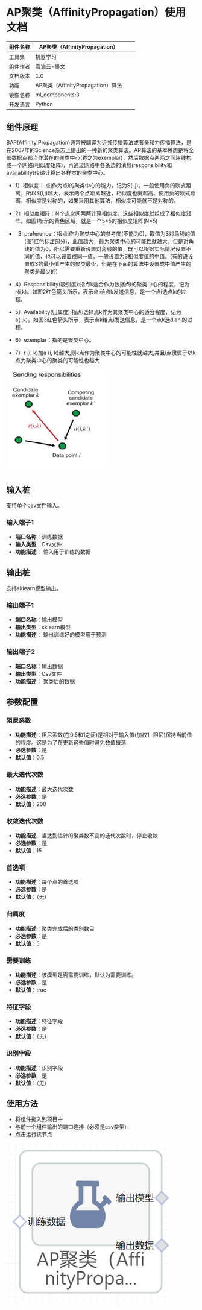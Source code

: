 # AP聚类（AffinityPropagation）使用文档
| 组件名称 |AP聚类（AffinityPropagation）|  |  |
| --- | --- | --- | --- |
| 工具集 | 机器学习 |  |  |
| 组件作者 | 雪浪云-墨文 |  |  |
| 文档版本 | 1.0 |  |  |
| 功能 |AP聚类（AffinityPropagation）算法|  |  |
| 镜像名称 | ml_components:3 |  |  |
| 开发语言 | Python |  |  |

## 组件原理
BAP(Affinity Propagation)通常被翻译为近邻传播算法或者亲和力传播算法，是在2007年的Science杂志上提出的一种新的聚类算法。AP算法的基本思想是将全部数据点都当作潜在的聚类中心(称之为exemplar)，然后数据点两两之间连线构成一个网络(相似度矩阵)，再通过网络中各条边的消息(responsibility和availability)传递计算出各样本的聚类中心。

- 1）相似度： 点j作为点i的聚类中心的能力，记为S(i,j)。一般使用负的欧式距离，所以S(i,j)越大，表示两个点距离越近，相似度也就越高。使用负的欧式距离，相似度是对称的，如果采用其他算法，相似度可能就不是对称的。

- 2）相似度矩阵：N个点之间两两计算相似度，这些相似度就组成了相似度矩阵。如图1所示的黄色区域，就是一个5*5的相似度矩阵(N=5)

- 3)  preference：指点i作为聚类中心的参考度(不能为0)，取值为S对角线的值(图1红色标注部分)，此值越大，最为聚类中心的可能性就越大。但是对角线的值为0，所以需要重新设置对角线的值，既可以根据实际情况设置不同的值，也可以设置成同一值。一般设置为S相似度值的中值。(有的说设置成S的最小值产生的聚类最少，但是在下面的算法中设置成中值产生的聚类是最少的) 

- 4）Responsibility(吸引度):指点k适合作为数据点i的聚类中心的程度，记为r(i,k)。如图2红色箭头所示，表示点i给点k发送信息，是一个点i选点k的过程。

- 5）Availability(归属度):指点i选择点k作为其聚类中心的适合程度，记为a(i,k)。如图3红色箭头所示，表示点k给点i发送信息，是一个点k选diani的过程。

- 6）exemplar：指的是聚类中心。

- 7）r (i, k)加a (i, k)越大,则k点作为聚类中心的可能性就越大,并且i点隶属于以k点为聚类中心的聚类的可能性也越大

 
![](./img/AP聚类1.png)
## 输入桩
支持单个csv文件输入。
### 输入端子1

- **端口名称**：训练数据
- **输入类型**：Csv文件
- **功能描述**： 输入用于训练的数据
## 输出桩
支持sklearn模型输出。
### 输出端子1

- **端口名称**：输出模型
- **输出类型**：sklearn模型
- **功能描述**： 输出训练好的模型用于预测
### 输出端子2

- **端口名称**：输出数据
- **输出类型**：Csv文件
- **功能描述**： 聚类后的数据
## 参数配置
### 阻尼系数

- **功能描述**：阻尼系数(在0.5和1之间)是相对于输入值(加权1 -阻尼)保持当前值的程度。这是为了在更新这些值时避免数值振荡
- **必选参数**：是
- **默认值**：0.5
### 最大迭代次数

- **功能描述**：最大迭代次数
- **必选参数**：是
- **默认值**：200
### 收敛迭代次数

- **功能描述**：当达到估计的聚类数不变的迭代次数时，停止收敛
- **必选参数**：是
- **默认值**：15
### 首选项

- **功能描述**：每个点的首选项
- **必选参数**：是
- **默认值**：（无）
### 归属度

- **功能描述**：聚类完成后的类别数目
- **必选参数**：是
- **默认值**：5
### 需要训练

- **功能描述**：该模型是否需要训练，默认为需要训练。
- **必选参数**：是
- **默认值**：true
### 特征字段

- **功能描述**：特征字段
- **必选参数**：是
- **默认值**：（无）
### 识别字段

- **功能描述**：识别字段
- **必选参数**：是
- **默认值**：（无）
## 使用方法
- 将组件拖入到项目中
- 与前一个组件输出的端口连接（必须是csv类型）
- 点击运行该节点


![](./img/AP聚类2.png)



